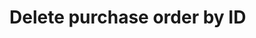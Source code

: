 # Delete purchase order by ID

<api-endpoint openapi-path="./../openapi.yaml" endpoint="/store/order/{orderId}" method="delete"/>
